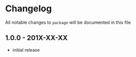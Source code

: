 # Changelog

All notable changes to `package` will be documented in this file

## 1.0.0 - 201X-XX-XX

- initial release
